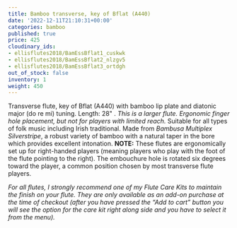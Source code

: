 ```yaml
---
title: Bamboo transverse, key of Bflat (A440)
date: '2022-12-11T21:10:31+00:00'
categories: bamboo
published: true
price: 425
cloudinary_ids:
- ellisflutes2018/BamEssBflat1_cuskwk
- ellisflutes2018/BamEssBflat2_nlzgv5
- ellisflutes2018/BamEssBflat3_ortdgh
out_of_stock: false
inventory: 1
weight: 450
---
```


Transverse flute, key of Bflat   (A440) with bamboo lip plate and diatonic major (do re mi) tuning.  Length: 28" . *This is a larger flute.  Ergonomic finger hole placement, but not for players with limited reach.*  Suitable for all types of folk music including Irish traditional.  Made from *Bambusa Multiplex Silverstripe*, a robust variety of bamboo with a natural taper in the bore which provides excellent intonation.  **NOTE:** These flutes are ergonomically set up for right-handed players (meaning players who play with the foot of the flute pointing to the right).  The embouchure hole is rotated six degrees toward the player, a common position chosen by most transverse flute players.  

*For all flutes, I strongly recommend one of my Flute Care Kits to maintain the finish on your flute. They are only available as an add-on purchase at the time of checkout (after you have pressed the “Add to cart” button you will see the option for the care kit right along side and you have to select it from the menu).*